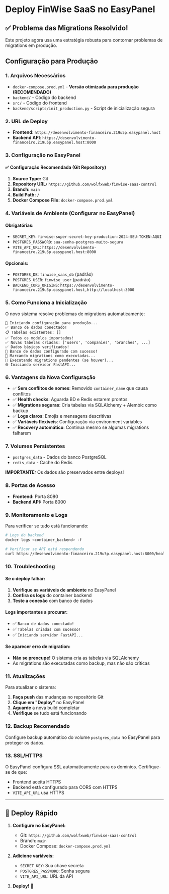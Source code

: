 # Deploy FinWise SaaS no EasyPanel

## ✅ Problema das Migrations Resolvido!

Este projeto agora usa uma estratégia robusta para contornar problemas de migrations em produção.

## Configuração para Produção

### 1. Arquivos Necessários
- `docker-compose.prod.yml` - **Versão otimizada para produção (RECOMENDADO)**
- `backend/` - Código do backend
- `src/` - Código do frontend
- `backend/scripts/init_production.py` - Script de inicialização segura

### 2. URL de Deploy
- **Frontend**: `https://desenvolvimento-financeiro.219u5p.easypanel.host`
- **Backend API**: `https://desenvolvimento-financeiro.219u5p.easypanel.host:8000`

### 3. Configuração no EasyPanel

#### ✅ Configuração Recomendada (Git Repository)
1. **Source Type:** Git
2. **Repository URL:** `https://github.com/wolfxweb/finwise-saas-control`
3. **Branch:** `main`
4. **Build Path:** `/`
5. **Docker Compose File:** `docker-compose.prod.yml`

### 4. Variáveis de Ambiente (Configurar no EasyPanel)

#### Obrigatórias:
- `SECRET_KEY`: `finwise-super-secret-key-production-2024-SEU-TOKEN-AQUI`
- `POSTGRES_PASSWORD`: `sua-senha-postgres-muito-segura`
- `VITE_API_URL`: `https://desenvolvimento-financeiro.219u5p.easypanel.host:8000`

#### Opcionais:
- `POSTGRES_DB`: `finwise_saas_db` (padrão)
- `POSTGRES_USER`: `finwise_user` (padrão)
- `BACKEND_CORS_ORIGINS`: `https://desenvolvimento-financeiro.219u5p.easypanel.host,http://localhost:3000`

### 5. Como Funciona a Inicialização

O novo sistema resolve problemas de migrations automaticamente:

```
🚀 Iniciando configuração para produção...
✅ Banco de dados conectado!
📋 Tabelas existentes: []
✅ Todos os modelos importados!
✅ Novas tabelas criadas: ['users', 'companies', 'branches', ...]
✅ Dados básicos verificados!
🎉 Banco de dados configurado com sucesso!
📝 Marcando migrations como executadas...
🔄 Executando migrations pendentes (se houver)...
🌐 Iniciando servidor FastAPI...
```

### 6. Vantagens da Nova Configuração

- ✅ **Sem conflitos de nomes**: Removido `container_name` que causa conflitos
- ✅ **Health checks**: Aguarda BD e Redis estarem prontos
- ✅ **Migrations seguras**: Cria tabelas via SQLAlchemy + Alembic como backup
- ✅ **Logs claros**: Emojis e mensagens descritivas
- ✅ **Variáveis flexíveis**: Configuração via environment variables
- ✅ **Recovery automático**: Continua mesmo se algumas migrations falharem

### 7. Volumes Persistentes
- `postgres_data` - Dados do banco PostgreSQL
- `redis_data` - Cache do Redis

**IMPORTANTE:** Os dados são preservados entre deploys!

### 8. Portas de Acesso
- **Frontend:** Porta 8080
- **Backend API:** Porta 8000

### 9. Monitoramento e Logs

Para verificar se tudo está funcionando:
```bash
# Logs do backend
docker logs <container_backend> -f

# Verificar se API está respondendo
curl https://desenvolvimento-financeiro.219u5p.easypanel.host:8000/health
```

### 10. Troubleshooting

#### Se o deploy falhar:
1. **Verifique as variáveis de ambiente** no EasyPanel
2. **Confira os logs** do container backend
3. **Teste a conexão** com banco de dados

#### Logs importantes a procurar:
- ✅ `Banco de dados conectado!`
- ✅ `Tabelas criadas com sucesso!`
- ✅ `Iniciando servidor FastAPI...`

#### Se aparecer erro de migration:
- **Não se preocupe!** O sistema cria as tabelas via SQLAlchemy
- As migrations são executadas como backup, mas não são críticas

### 11. Atualizações

Para atualizar o sistema:
1. **Faça push** das mudanças no repositório Git
2. **Clique em "Deploy"** no EasyPanel
3. **Aguarde** a nova build completar
4. **Verifique** se tudo está funcionando

### 12. Backup Recomendado

Configure backup automático do volume `postgres_data` no EasyPanel para proteger os dados.

### 13. SSL/HTTPS

O EasyPanel configura SSL automaticamente para os domínios. Certifique-se de que:
- Frontend aceita HTTPS
- Backend está configurado para CORS com HTTPS
- `VITE_API_URL` usa HTTPS

---

## 🚀 Deploy Rápido

1. **Configure no EasyPanel:**
   - Git: `https://github.com/wolfxweb/finwise-saas-control`
   - Branch: `main`
   - Docker Compose: `docker-compose.prod.yml`

2. **Adicione variáveis:**
   - `SECRET_KEY`: Sua chave secreta
   - `POSTGRES_PASSWORD`: Senha segura
   - `VITE_API_URL`: URL da API

3. **Deploy!** 🎉 